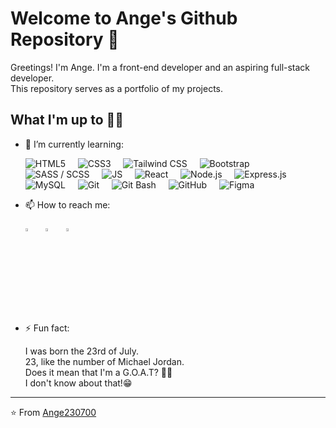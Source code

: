 # Welcome to Ange's Github Repository 👋

Greetings! I'm Ange. I'm a front-end developer and an aspiring full-stack developer.\
This repository serves as a portfolio of my projects.

## What I'm up to 👨‍💻

- 🌱 I’m currently learning:

  ![HTML5](https://img.shields.io/badge/HTML5-282C34?logo=html5&logoColor=E34F26)
  &nbsp;&nbsp;&nbsp;
  ![CSS3](https://img.shields.io/badge/CSS3-282C34?logo=css3&logoColor=1572B6)
  &nbsp;&nbsp;&nbsp;
  ![Tailwind CSS](https://img.shields.io/badge/Tailwind%20CSS-282C34?logo=tailwind-css&logoColor=38B2AC)
  &nbsp;&nbsp;&nbsp;
  ![Bootstrap](https://img.shields.io/badge/Bootstrap-282C34?logo=bootstrap&logoColor=563D7C)
  &nbsp;&nbsp;&nbsp;
  ![SASS / SCSS](https://img.shields.io/badge/SCSS-282C34?logo=sass&logoColor=CC6699)
  &nbsp;&nbsp;&nbsp;
  ![JS](https://img.shields.io/badge/JavaScript-282C34?logo=javascript&logoColor=F7DF1E)
  &nbsp;&nbsp;&nbsp;
  ![React](https://img.shields.io/badge/React-282C34?logo=react&logoColor=61DAFB)
  &nbsp;&nbsp;&nbsp;
  ![Node.js](https://img.shields.io/badge/Node.js-282C34?logo=node.js&logoColor=339933)
  &nbsp;&nbsp;&nbsp;
  ![Express.js](https://img.shields.io/badge/Express.js-282C34?logo=express&logoColor=white)
  &nbsp;&nbsp;&nbsp;
  ![MySQL](https://img.shields.io/badge/MySQL-282C34?logo=mysql&logoColor=white)
  &nbsp;&nbsp;&nbsp;
  ![Git](https://img.shields.io/badge/Git-282C34?logo=git&logoColor=F05032)
  &nbsp;&nbsp;&nbsp;
  ![Git Bash](https://img.shields.io/badge/Git%20Bash-282C34?logo=git&logoColor=F05032)
  &nbsp;&nbsp;&nbsp;
  ![GitHub](https://img.shields.io/badge/GitHub-282C34?logo=github&logoColor=white)
  &nbsp;&nbsp;&nbsp;
  ![Figma](https://img.shields.io/badge/Figma-282C34?logo=figma&logoColor=F24E1E)
  &nbsp;&nbsp;&nbsp;

- 📫 How to reach me:

  [<img src="https://img.icons8.com/color/48/000000/linkedin.png" width="3.5%"/>](https://www.linkedin.com/in/ange-kouakou-4b683b194)&nbsp;&nbsp;&nbsp;
  [<img src="https://img.icons8.com/color/48/000000/twitter.png" width="3.5%"/>](https://twitter.com/AngeEricStepha1)&nbsp;&nbsp;&nbsp;
  [<img src="https://img.icons8.com/color/gmail" width="3.5%"/>](mailto:kouakouangeericstephane@gmail.com)

- ⚡ Fun fact:

  I was born the 23rd of July.\
   23, like the number of Michael Jordan.\
   Does it mean that I'm a G.O.A.T? 🐐😏\
   I don't know about that!😁

---

⭐ From [Ange230700](https://github.com/Ange230700)

<!--
Here are some ideas to get you started:

- 🔭 I’m currently working on ...
- 👯 I’m looking to collaborate on ...
- 🤔 I’m looking for help with ...
-->
